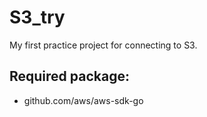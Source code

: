 # S3_try
My first practice project for connecting to S3.

## Required package:
- github.com/aws/aws-sdk-go